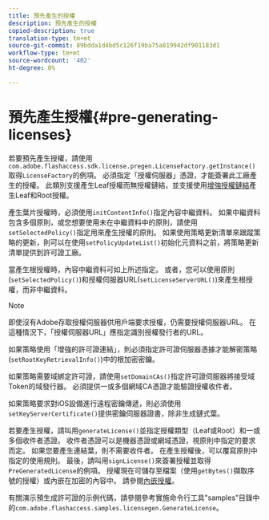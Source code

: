 ```yaml
---
title: 預先產生的授權
description: 預先產生的授權
copied-description: true
translation-type: tm+mt
source-git-commit: 89bdda1d4bd5c126f19ba75a819942df901183d1
workflow-type: tm+mt
source-wordcount: '402'
ht-degree: 0%

---
```



# 預先產生授權{#pre-generating-licenses}

若要預先產生授權，請使用`com.adobe.flashaccess.sdk.license.pregen.LicenseFactory.getInstance()`取得`LicenseFactory`的例項。 必須指定「授權伺服器」憑證，才能簽署此工廠產生的授權。 此類別支援產生Leaf授權而無授權鏈結，並支援使用[增強授權鏈結](../../aaxs-protecting-content/content-introduction/content-usage-rules/content-other-policy-options/content-enhanced-license-chaining.md)產生Leaf和Root授權。

產生葉片授權時，必須使用`initContentInfo()`指定內容中繼資料。 如果中繼資料包含多個原則，或您想要使用未在中繼資料中的原則，請使用`setSelectedPolicy()`指定用來產生授權的原則。 如果使用策略更新清單來跟蹤策略的更新，則可以在使用`setPolicyUpdateList()`初始化元資料之前，將策略更新清單提供到許可證工廠。

當產生根授權時，內容中繼資料可如上所述指定。 或者，您可以使用原則(`setSelectedPolicy()`)和授權伺服器URL(`setLicenseServerURL()`)來產生根授權，而非中繼資料。

>[!NOTE]
>
>即使沒有Adobe存取授權伺服器供用戶端要求授權，仍需要授權伺服器URL。 在這種情況下，「授權伺服器URL」應指定識別授權發行者的URL。

如果策略使用「增強的許可證連結」，則必須指定許可證伺服器憑據才能解密策略(`setRootKeyRetrievalInfo()`)中的根加密密鑰。

如果策略需要域綁定許可證，請使用`setDomainCAs()`指定許可證伺服器將接受域Token的域發行器。 必須提供一或多個網域CA憑證才能驗證授權收件者。

如果策略要求對iOS設備進行遠程密鑰傳遞，則必須使用`setKeyServerCertificate()`提供密鑰伺服器證書，除非生成鏈式葉。

若要產生授權，請叫用`generateLicense()`並指定授權類型（Leaf或Root）和一或多個收件者憑證。 收件者憑證可以是機器憑證或網域憑證，視原則中指定的要求而定。 如果您要產生連結葉，則不需要收件者。 在產生授權後，可以覆寫原則中指定的使用規則。 最後，請叫用`signLicense()`來簽署授權並取得`PreGeneratedLicense`的例項。 授權現在可儲存至檔案（使用`getBytes()`擷取序號的授權）或內嵌在加密的內容中。 請參閱[內嵌授權](../../aaxs-protecting-content/content-pre-generating-and-embedded-licenses/content-embedding-licenses.md)。

有關演示預生成許可證的示例代碼，請參閱參考實施命令行工具&quot;samples&quot;目錄中的`com.adobe.flashaccess.samples.licensegen.GenerateLicense`。
